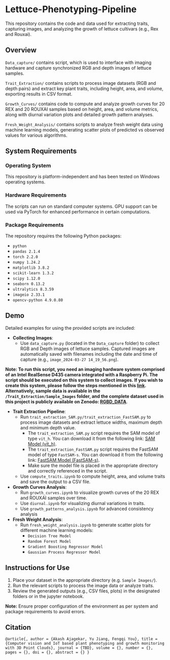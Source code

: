 # Lettuce-Phenotyping-Pipeline
This repository contains the code and data used for extracting traits, capturing images, and analyzing the growth of lettuce cultivars (e.g., Rex and Rouxai). 

## Overview
`Data_capture/` contains script, which is used to interface with imaging hardware and capture synchronized RGB and depth images of lettuce samples. 

`Trait_Extraction/` contains scripts to process image datasets (RGB and depth pairs) and extract key plant traits, including height, area, and volume, exporting results in CSV format.

`Growth_Curves/` contains code to compute and analyze growth curves for 20 REX and 20 ROUXAI samples based on height, area, and volume metrics, along with diurnal variation plots and detailed growth pattern analyses.

`Fresh_Weight_Analysis/` contains scripts to analyze fresh weight data using machine learning models, generating scatter plots of predicted vs observed values for various algorithms.


## System Requirements
### Operating System
This repository is platform-independent and has been tested on Windows operating systems.
### Hardware Requirements
The scripts can run on standard computer systems. GPU support can be used via PyTorch for enhanced performance in certain computations.
### Package Requirements
The repository requires the following Python packages:
* `python`
* `pandas 2.1.4`
* `torch 2.2.0`
* `numpy 1.24.2`
* `matplotlib 3.8.2`
* `scikit-learn 1.3.2`
* `scipy 1.12.0`
* `seaborn 0.13.2`
* `ultralytics 8.3.59`
* `imageio 2.33.1`
* `opencv-python 4.9.0.80`

## Demo
Detailed examples for using the provided scripts are included:
* **Collecting Images**:
  * Use `data_capture.py` (located in the `Data_capture` folder) to collect RGB and Depth images of lettuce samples. Captured images are automatically saved with filenames including the date and time of capture (e.g., `image_2024-03-27 14_19_56.png`).
 
**Note: To run this script, you need an imaging hardware system comprised of an Intel RealSense D435 camera integrated with a Raspberry Pi. The script should be executed on this system to collect images. If you wish to create this system, please follow the steps mentioned in this [link](https://github.com/datasith/Ai_Demos_RPi/wiki/Raspberry-Pi-4-and-Intel-RealSense-D435). Alternatively, sample data is available in the `/Trait_Extraction/Sample_Images` folder, and the complete dataset used in this project is publicly available on Zenodo: [RGBD_DATA](https://zenodo.org/records/14635169?token=eyJhbGciOiJIUzUxMiJ9.eyJpZCI6ImZlZDgyZjE4LTA4ZWYtNGY5ZS1hYTc1LWM4ODI2YWVhM2RhYiIsImRhdGEiOnt9LCJyYW5kb20iOiJlZTJkZDBlOGFlYTY1YTZlODFmMTczZDNhMmI4Y2UyYiJ9.SCAFf-zoOMV9RpX4HbqEUFhDFY6GCuzOT72SycuOGTuHe-rPUdZ7ZCDELwNmKsAb_xi3Dx50OeGYsqtbtpHgmQ)**.

* **Trait Extraction Pipeline**:
  * Run `trait_extraction_SAM.py/trait_extraction_FastSAM.py` to process image datasets and extract lettuce widths, maximum depth and minimum depth value.
    * The `trait_extraction_SAM.py` script requires the SAM model of type `vit_h`. You can download it from the following link: [SAM Model (vit_h)](https://dl.fbaipublicfiles.com/segment_anything/sam_vit_h_4b8939.pth).
    * The `trait_extraction_FastSAM.py` script requires the FastSAM model of type `FastSAM-s`. You can download it from the following link: [FastSAM Model (FastSAM-s)](https://github.com/ultralytics/assets/releases/download/v8.2.0/FastSAM-s.pt).
    * Make sure the model file is placed in the appropriate directory and correctly referenced in the script.
  * Use `compute_traits.ipynb` to compute height, area, and volume traits and save the output to a CSV file.
* **Growth Curves Analysis**:
  * Run `growth_curves.ipynb` to visualize growth curves of the 20 REX and ROUXAI samples over time.
  * Use `diurnal.ipynb` for visualizing diurnal variations in traits.
  * Use `growth_patterns_analysis.ipynb` for advanced consistency analysis
* **Fresh Weight Analysis**:
  * Run `fresh_weight_analysis.ipynb` to generate scatter plots for different machine learning models:
    * `Decision Tree Model`
    * `Random Forest Model`
    * `Gradient Boosting Regressor Model`
    * `Gaussian Process Regressor Model`

## Instructions for Use
1) Place your dataset in the appropriate directory (e.g. `⁣Sample Images/`).
2) Run the relevant scripts to process the image data or analyze traits.
3) Review the generated outputs (e.g., CSV files, plots) in the designated folders or in the jupyter notebook. 

**Note:** Ensure proper configuration of the environment as per system and package requirements to avoid errors.

## Citation
`@article{, author = {Akash Ajagekar, Yu Jiang, Fengqi You},
title = {Computer vision and IoT based plant phenotyping and growth monitoring with 3D Point Clouds},
journal = {TBD},
volume = {},
number = {},
pages = {},
doi = {},
abstract = {}
}`
